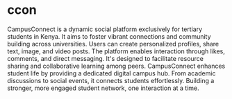# ccon
 CampusConnect is a dynamic social platform exclusively for tertiary students in Kenya. It aims to foster vibrant connections and community building across universities. Users can create personalized profiles, share text, image, and video posts. The platform enables interaction through likes, comments, and direct messaging. It's designed to facilitate resource sharing and collaborative learning among peers. CampusConnect enhances student life by providing a dedicated digital campus hub. From academic discussions to social events, it connects students effortlessly. Building a stronger, more engaged student network, one interaction at a time.
